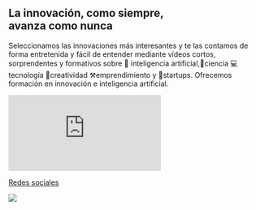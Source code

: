 <section>
  <div class="relative items-center w-full px-5 py-12 mx-auto md:px-12 lg:px-16 max-w-7xl lg:py-8">
    <div class="flex w-full mx-auto text-left">
      <div class="relative inline-flex items-center mx-auto align-middle">
        <div class="text-center">
          <h1 class="home max-w-4xl text-2xl font-bold leading-none tracking-tighter text-neutral-600 md:text-5xl lg:text-6xl lg:max-w-7xl">
            La innovación, como siempre,<br class="hidden lg:block">
            avanza como nunca
          </h1>
          <p class="text-gray-500">Seleccionamos las innovaciones más interesantes y te las contamos de forma entretenida y fácil de entender mediante vídeos cortos, sorprendentes y formativos sobre 🧠 inteligencia artificial,🔬ciencia 💻tecnología 🔔creatividad ⚒️emprendimiento y 🚀startups. Ofrecemos formación en innovación e inteligencia artificial.</p>
          <div class="iframe-container">
            <div class="iframe-wrapper">
              <iframe src="https://www.youtube.com/embed/a7R5djYz4Sw" title="¿Qué es interesante?" frameborder="0" allow="accelerometer; autoplay; clipboard-write; encrypted-media; gyroscope; picture-in-picture; web-share" referrerpolicy="strict-origin-when-cross-origin" allowfullscreen></iframe>
            </div>
          </div>
        </div>
      </div>
    </div>
  </div>
</section>

[Redes sociales](pages/redes.md#socialNetworks ':include')

<!-- background image -->

![](assets/background.png)